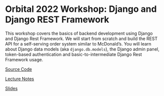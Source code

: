 # Orbital 2022 Workshop: Django and Django REST Framework

This workshop covers the basics of backend development using Django and Django Rest Framework. We will start from scratch and build the REST API for a self-serving order system similar to McDonald’s. You will learn about Django data models (aka `django.db.models`), the Django admin panel, token-based authentication and basic-to-intermediate Django Rest Framework usage.

[Source Code](https://github.com/le0tan/orbital-2022-drf-workshop/tree/main/src/ordersys)

[Lecture Notes](https://le0tan.github.io/orbital-2022-drf-workshop/)

[Slides](https://docs.google.com/presentation/d/1oOfWpcBdsepyGAyk9mb544Wj8zt47XVHxkDjPerjb80/edit?usp=sharing)
